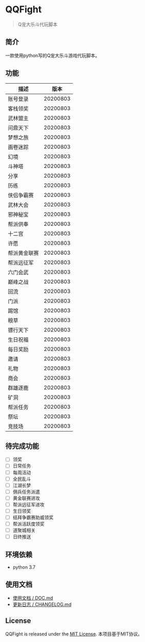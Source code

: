 # QQFight
> Q宠大乐斗代玩脚本

## 简介
一款使用python写的Q宠大乐斗游戏代玩脚本。

## 功能
| 描述         | 版本     |
| ------------ | -------- |
| 账号登录     | 20200803 |
| 客栈领奖     | 20200803 |
| 武林盟主     | 20200803 |
| 问鼎天下     | 20200803 |
| 梦想之旅     | 20200803 |
| 画卷迷踪     | 20200803 |
| 幻境         | 20200803 |
| 斗神塔       | 20200803 |
| 分享         | 20200803 |
| 历练         | 20200803 |
| 侠侣争霸赛   | 20200803 |
| 武林大会     | 20200803 |
| 邪神秘宝     | 20200803 |
| 帮派供奉     | 20200803 |
| 十二宫       | 20200803 |
| 许愿         | 20200803 |
| 帮派黄金联赛 | 20200803 |
| 帮派远征军   | 20200803 |
| 六门会武     | 20200803 |
| 巅峰之战     | 20200803 |
| 回流         | 20200803 |
| 门派         | 20200803 |
| 踢馆         | 20200803 |
| 粮草         | 20200803 |
| 镖行天下     | 20200803 |
| 生日祝福     | 20200803 |
| 每日奖励     | 20200803 |
| 邀请         | 20200803 |
| 礼物         | 20200803 |
| 商会         | 20200803 |
| 群雄逐鹿     | 20200803 |
| 矿洞         | 20200803 |
| 帮派任务     | 20200803 |
| 祭坛         | 20200803 |
| 竞技场       | 20200803 |

## 待完成功能
- [ ] 领奖
- [ ] 日常任务
- [ ] 每周活动
- [ ] 全民乱斗
- [ ] 江湖长梦
- [ ] 佣兵任务派遣
- [ ] 黄金联赛进攻
- [ ] 帮派远征军进攻
- [ ] 生日领奖
- [ ] 结拜争霸赛助威领奖
- [ ] 帮派活跃度领奖
- [ ] 道聚城相关
- [ ] 日终推送

## 环境依赖
- python 3.7

## 使用文档
* [使用文档 / DOC.md](./DOC.md)
* [更新日志 / CHANGELOG.md](./CHANGELOG.md)

## License
QQFight is released under the [MIT License](http://www.opensource.org/licenses/mit-license). 
本项目基于MIT协议。